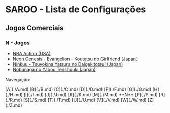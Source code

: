 # SAROO - Lista de Configurações

## Jogos Comerciais

### N - Jogos

- [NBA Action (USA)](../../../Regions/Retails/USA/MK-81103/README.md)
- [Neon Genesis - Evangelion - Koutetsu no Girlfriend (Japan)](../../../Regions/Retails/Japan/GS-9194/README.md)
- [Ninkuu - Tsuyokina Yatsura no Daigekitotsu! (Japan)](../../../Regions/Retails/Japan/GS-9036/README.md)
- [Nobunaga no Yabou Tenshouki (Japan)](../../../Regions/Retails/Japan/T-7605G/README.md)

Navegação:

<!-- [# (0-9)](./09.md) --> [A](./A.md) [B](./B.md) [C](./C.md) [D](./D.md) <!-- [E](./E.md) --> [F](./F.md) [G](./G.md) [H](./H.md) [I](./I.md) [J](./J.md) [K](./K.md) <!-- [L](./L.md) --> [M](./M.md) **N** <!-- [O](./O.md) --> [P](./P.md) <!-- [Q](./Q.md) --> [R](./R.md) [S](./S.md) [T](./T.md) [U](./U.md) [V](./V.md) [W](./W.md) <!-- [X](./X.md) --> <!-- [Y](./Y.md) --> [Z](./Z.md)
